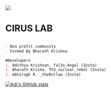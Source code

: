 <img src="https://github.com/fal3n-4ngel/fal3n-4ngel/blob/main/intro.jpg">

# CIRUS LAB


```markdown  

- Non profit community
- Formed By Bharath Krishna

#Developers
1. Adithya Krishnan. fal3n.4ngel (Insta)
2. Bharath Krisha. Th3_nuclear_rebel (Insta)
3. Abhiragh R. _the0utlaw (Insta)

```



[![Adi's GitHub stats](https://github-readme-stats.vercel.app/api?username=CIRUS-LAB)](https://github.com/anuraghazra/github-readme-stats)
